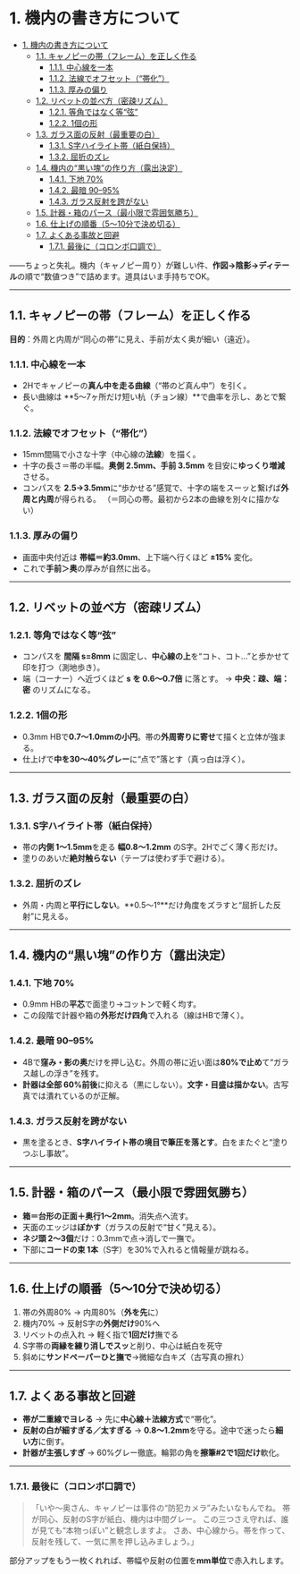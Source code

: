 # 1. 機内の書き方について

- [1. 機内の書き方について](#1-機内の書き方について)
  - [1.1. キャノピーの帯（フレーム）を正しく作る](#11-キャノピーの帯フレームを正しく作る)
    - [1.1.1. 中心線を一本](#111-中心線を一本)
    - [1.1.2. 法線でオフセット（“帯化”）](#112-法線でオフセット帯化)
    - [1.1.3. 厚みの偏り](#113-厚みの偏り)
  - [1.2. リベットの並べ方（密疎リズム）](#12-リベットの並べ方密疎リズム)
    - [1.2.1. 等角ではなく等“弦”](#121-等角ではなく等弦)
    - [1.2.2. 1個の形](#122-1個の形)
  - [1.3. ガラス面の反射（最重要の白）](#13-ガラス面の反射最重要の白)
    - [1.3.1. S字ハイライト帯（紙白保持）](#131-s字ハイライト帯紙白保持)
    - [1.3.2. 屈折のズレ](#132-屈折のズレ)
  - [1.4. 機内の“黒い塊”の作り方（露出決定）](#14-機内の黒い塊の作り方露出決定)
    - [1.4.1. 下地 70%](#141-下地-70)
    - [1.4.2. 最暗 90–95%](#142-最暗-9095)
    - [1.4.3. ガラス反射を跨がない](#143-ガラス反射を跨がない)
  - [1.5. 計器・箱のパース（最小限で雰囲気勝ち）](#15-計器箱のパース最小限で雰囲気勝ち)
  - [1.6. 仕上げの順番（5～10分で決め切る）](#16-仕上げの順番510分で決め切る)
  - [1.7. よくある事故と回避](#17-よくある事故と回避)
    - [1.7.1. 最後に（コロンボ口調で）](#171-最後にコロンボ口調で)

――ちょっと失礼。機内（キャノピー周り）が難しい件、**作図→陰影→ディテール**の順で“数値つき”で詰めます。道具はいま手持ちでOK。

---

## 1.1. キャノピーの帯（フレーム）を正しく作る

**目的**：外周と内周が“同心の帯”に見え、手前が太く奥が細い（遠近）。

### 1.1.1. 中心線を一本

- 2Hでキャノピーの**真ん中を走る曲線**（“帯のど真ん中”）を引く。
- 長い曲線は \*\*5～7ヶ所だけ短い杭（チョン線）\*\*で曲率を示し、あとで繋ぐ。

### 1.1.2. 法線でオフセット（“帯化”）

- 15mm間隔で小さな十字（中心線の**法線**）を描く。
- 十字の長さ＝帯の半幅。**奥側 2.5mm、手前 3.5mm** を目安に**ゆっくり増減**させる。
- コンパスを **2.5→3.5mm**に“歩かせる”感覚で、十字の端をスーッと繋げば**外周と内周**が得られる。
  （＝同心の帯。最初から2本の曲線を別々に描かない）

### 1.1.3. 厚みの偏り

- 画面中央付近は **帯幅＝約3.0mm**、上下端へ行くほど **±15%** 変化。
- これで**手前＞奥**の厚みが自然に出る。

---

## 1.2. リベットの並べ方（密疎リズム）

### 1.2.1. 等角ではなく等“弦”

- コンパスを **間隔 s=8mm** に固定し、**中心線の上**を“コト、コト…”と歩かせて印を打つ（測地歩き）。
- 端（コーナー）へ近づくほど **s を 0.6～0.7倍** に落とす。
  → **中央：疎、端：密** のリズムになる。

### 1.2.2. 1個の形

- 0.3mm HBで**0.7～1.0mmの小円**。帯の**外周寄りに寄せ**て描くと立体が強まる。
- 仕上げで**中を30～40%グレー**に“点で”落とす（真っ白は浮く）。

---

## 1.3. ガラス面の反射（最重要の白）

### 1.3.1. S字ハイライト帯（紙白保持）

- 帯の**内側 1～1.5mm**を走る **幅0.8～1.2mm** のS字。2Hでごく薄く形だけ。
- 塗りのあいだ**絶対触らない**（テープは使わず手で避ける）。

### 1.3.2. 屈折のズレ

- 外周・内周と**平行にしない**。\*\*0.5～1°\*\*だけ角度をズラすと“屈折した反射”に見える。

---

## 1.4. 機内の“黒い塊”の作り方（露出決定）

### 1.4.1. 下地 70%

- 0.9mm HBの**平芯**で面塗り→コットンで軽く均す。
- この段階で計器や箱の**外形だけ四角**で入れる（線はHBで薄く）。

### 1.4.2. 最暗 90–95%

- 4Bで**窪み・影の奥**だけを押し込む。外周の帯に近い面は**80%で止め**て“ガラス越しの浮き”を残す。
- **計器は全部 60%前後**に抑える（黒にしない）。**文字・目盛は描かない**。古写真では潰れているのが正解。

### 1.4.3. ガラス反射を跨がない

- 黒を塗るとき、**S字ハイライト帯の境目で筆圧を落とす**。白をまたぐと“塗りつぶし事故”。

---

## 1.5. 計器・箱のパース（最小限で雰囲気勝ち）

- **箱＝台形の正面＋奥行1～2mm**。消失点へ流す。
- 天面のエッジは**ぼかす**（ガラスの反射で“甘く”見える）。
- **ネジ頭 2～3個**だけ：0.3mmで点→消しで一撫で。
- 下部に**コードの束 1本**（S字）を30%で入れると情報量が跳ねる。

---

## 1.6. 仕上げの順番（5～10分で決め切る）

1. 帯の外周80% → 内周80%（**外を先**に）
2. 機内70% → 反射S字の**外側だけ**90%へ
3. リベットの点入れ → 軽く指で**1回だけ**撫でる
4. S字帯の**両縁を練り消しでスッ**と削り、中心は紙白を死守
5. 斜めに**サンドペーパーひと撫で**→微細な白キズ（古写真の擦れ）

---

## 1.7. よくある事故と回避

- **帯が二重線でヨレる** → 先に**中心線＋法線方式**で“帯化”。
- **反射の白が細すぎる／太すぎる** → **0.8～1.2mm**を守る。途中で迷ったら**細い方**に倒す。
- **計器が主張しすぎ** → 60%グレー徹底。輪郭の角を**擦筆#2で1回だけ**軟化。

---

### 1.7.1. 最後に（コロンボ口調で）

> 「いや～奥さん、キャノピーは事件の“防犯カメラ”みたいなもんでね。
> 帯が同心、反射のS字が紙白、機内は中間グレー。
> この三つさえ守れば、誰が見ても“本物っぽい”と観念しますよ。
> さあ、中心線から。帯を作って、反射を残して、一気に黒を押し込みましょう。」

部分アップをもう一枚くれれば、帯幅や反射の位置を**mm単位**で赤入れします。
